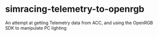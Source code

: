# simracing-telemetry-to-openrgb
An attempt at getting Telemetry data from ACC, and using the OpenRGB SDK to manipulate PC lighting
